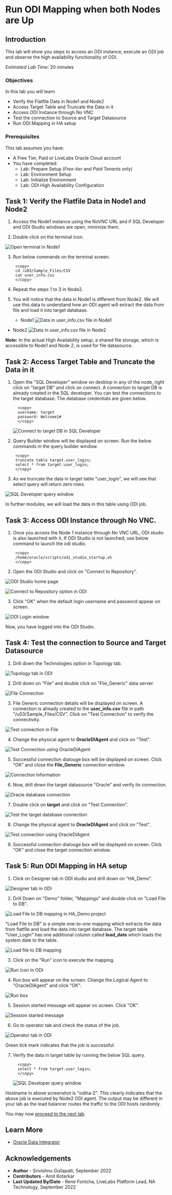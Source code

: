 # Run ODI Mapping when both Nodes are Up

## Introduction
This lab will show you steps to access an ODI instance, execute an ODI job and observe the high availability functionality of ODI.

*Estimated Lab Time*: 20 minutes

### Objectives
In this lab you will learn
* Verify the Flatfile Data in Node1 and Node2
* Access Target Table and Truncate the Data in it
* Access ODI Instance through No VNC
* Test the connection to Source and Target Datasource
* Run ODI Mapping in HA setup

### Prerequisites
This lab assumes you have:
- A Free Tier, Paid or LiveLabs Oracle Cloud account
- You have completed:
    - Lab: Prepare Setup (*Free-tier* and *Paid Tenants* only)
    - Lab: Environment Setup
    - Lab: Initialize Environment
    - Lab: ODI High Availability Configuration 


## Task 1: Verify the Flatfile Data in Node1 and Node2

1. Access the Node1 instance using the NoVNC URL and if SQL Developer and ODI Studio windows are open, minimize them.

2. Double click on the terminal icon.

  ![Open terminal in Node1](./images/terminal-1.png " ")

3. Run below commands on the terminal screen.

   ```
    <copy>
    cd /u03/Sample_Files/CSV
    cat user_info.csv
    </copy>
   ```

4. Repeat the steps 1 to 3 in Node2.

5. You will notice that the data in Node1 is different from Node2. We will use this data to understand how an ODI agent will extract the data from file and load it into target database.
    
   - Node1
  ![Data in user_info.csv file in Node1](./images/terminal-node1.png " ")

  - Node2
  ![Data in user_info.csv file in Node2](./images/terminal-node2.png " ")

**Note:** In the actual High Availability setup, a shared file storage, which is accessible to Node1 and Node 2, is used for file datasource.


## Task 2: Access Target Table and Truncate the Data in it
1. Open the "SQL Developer" window on desktop in any of the node, right click on "target DB" and click on connect. A connection to target DB is already created in the SQL developer. You can test the connections to the target database. The database credentials are given below.
   
    ```
      <copy>
      username: target
      password: Welcome1#
      </copy>
    ```   

    ![Connect to target DB in SQL Developer](./images/sql-developer-1.png " ")

2. Query Builder window will be displayed on screen. Run the below commands in the query builder window.

   ```
    <copy>
    truncate table target.user_login;
    select * from target.user_login;
    </copy>
   ```  

3. As we truncate the data in target table "user_login", we will see that select query will return zero rows.

  ![SQL Developer query window](./images/sql-developer-2.png " ")

In further modules, we will load the data in this table using ODI job.


## Task 3: Access ODI Instance through No VNC.
1. Once you access the Node 1 instance through No VNC URL, ODI studio is also launched with it. If ODI Studio is not launched, use below command to launch the odi studio.

   ```
    <copy>
    /home/oracle/scripts/odi_studio_startup.sh
    </copy>
   ```  

2. Open the ODI Studio and click on "Connect to Repository".

  ![ODI Studio home page](./images/odi-studio-1.png " ")

  ![Connect to Repository option in ODI](./images/odi-studio-2a.png " ")

3. Click "OK" when the default login username and password appear on screen.

  ![ODI Login window](./images/odi-studio-3.png " ")

Now, you have logged into the ODI Studio.


## Task 4: Test the connection to Source and Target Datasource

1. Drill down the Technologies option in Topology tab.

  ![Topology tab in ODI](./images/odi-topology-1.png " ")

2. Drill down on "File" and double click on "File_Generic" data server. 

  ![File Connection](./images/odi-topology-2.png " ") 

3. File Generic connection details will be displayed on screen. A connection is already created to the **user\_info.csv** file in path "/u03/Sample_Files/CSV". Click on "Test Connection" to verify the connectivity.

  ![Test connection in File](./images/odi-topology-3.png " ")

4. Change the physical agent to **OracleDIAgent** and click on "Test".

  ![Test Connection using OracleDIAgent](./images/odi-topology-4.png " ")

5. Successful connection dialouge box will be displayed on screen. Click "OK" and close the **File_Generic** connection window.

  ![Connection Information](./images/odi-topology-5.png " ")

6. Now, drill down the target datasource "Oracle" and verify its connection.
   
  ![Oracle database connection](./images/odi-topology-6.png " ")

7. Double click on **target** and click on "Test Connection".

  ![Test the target database connection](./images/odi-topology-7.png " ")

8. Change the physical agent to **OracleDIAgent** and click on "Test".

  ![Test connection using OracleDIAgent](./images/odi-topology-4.png " ")

9. Successful connection dialouge box will be displayed on screen. Click "OK" and close the target connection window.


## Task 5: Run ODI Mapping in HA setup

1. Click on Designer tab in ODI studio and drill down on "HA_Demo".

  ![Designer tab in ODI](./images/odi-designer-1.png " ")

2. Drill Down on "Demo" folder, "Mappings" and double click on "Load File to DB".

  ![Load File to DB mapping in HA_Demo project](./images/odi-designer-2.png " ")

   "Load File to DB" is a simple one-to-one mapping which extracts the data from flatfile and load the data into target database. The target table "User_Login" has one additional column called **load\_date** which loads the system date to the table.

  ![Load file to DB mapping](./images/odi-designer-3.png " ")

3. Click on the "Run" icon to execute the mapping.

  ![Run icon in ODI](./images/odi-designer-run.png " ")

4. Run box will appear on the screen. Change the Logical Agent to "OracleDIAgent" and click "OK".

  ![Run box](./images/odi-run-box.png " ")

5. Session started message will appear on screen. Click "OK".

  ![Session started message](./images/odi-session-start.png " ")

6. Go to operator tab and check the status of the job.

  ![Operator tab in ODI](./images/odi-operator-1.png " ")

  Green tick mark indicates that the job is successful.

7. Verify the data in target table by running the below SQL query.

    ```
      <copy>
      select * from target.user_login;
      </copy>
    ```
    ![SQL Developer query window](./images/sql-developer-3.png " ")

  Hostname in above screenshot is "odiha-2". This clearly indicates that the above job is executed by Node2 ODI agent. The output may be different in your lab as the load balancer routes the traffic to the ODI hosts randomly.


You may now [proceed to the next lab](#next).


## Learn More
- [Oracle Data Integrator](https://docs.oracle.com/en/middleware/fusion-middleware/data-integrator/index.html)

## Acknowledgements

- **Author** - Srivishnu Gullapalli, September 2022
- **Contributors** - Amit Kotarkar
- **Last Updated By/Date** - Rene Fontcha, LiveLabs Platform Lead, NA Technology, September 2022





